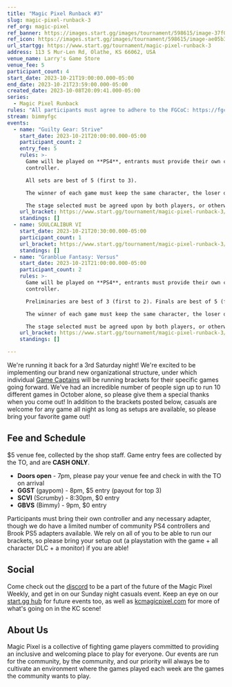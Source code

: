 ```yaml
---
title: "Magic Pixel Runback #3"
slug: magic-pixel-runback-3
ref_org: magic-pixel
ref_banner: https://images.start.gg/images/tournament/598615/image-37f00aecbcdbca6257f1745ee28ae52b.png?ehk=BOyQl4TPGGYk4DIiCXS3xMzPM5h6lqwdLjJFuZOsapA%3D&ehkOptimized=1p3KUx5eOHCbEDsUt01VECI%2BaIaIotNYOgYXCywJafc%3D
ref_icon: https://images.start.gg/images/tournament/598615/image-ae05b332bd789cbd82d5f17ef602b3e9.png?ehk=VvtlD7oUmGcfxG6nLSmLPJZjh8ygHcmxci53e%2Ft3X4Y%3D&ehkOptimized=b6vPGsG7BwV43nNMsEvD5UlWpi%2BVZC4zueLDqRJ%2FiLU%3D
url_startgg: https://www.start.gg/tournament/magic-pixel-runback-3
address: 113 S Mur-Len Rd, Olathe, KS 66062, USA
venue_name: Larry's Game Store
venue_fee: 5
participant_count: 4
start_date: 2023-10-21T19:00:00.000-05:00
end_date: 2023-10-21T23:59:00.000-05:00
created_date: 2023-10-08T20:09:41.000-05:00
series:
  - Magic Pixel Runback
rules: "All participants must agree to adhere to the FGCoC: https://fgcoc.com/"
stream: bimmyfgc
events:
  - name: "Guilty Gear: Strive"
    start_date: 2023-10-21T20:00:00.000-05:00
    participant_count: 2
    entry_fee: 5
    rules: >-
      Game will be played on **PS4**, entrants must provide their own compatible
      controller.  

      All sets are best of 5 (first to 3).  

      The winner of each game must keep the same character, the loser of that game may switch characters.  

      The stage selected must be agreed upon by both players, or otherwise selected at random.
    url_bracket: https://www.start.gg/tournament/magic-pixel-runback-3/events/strive/brackets/1485108/2242794
    standings: []
  - name: SOULCALIBUR VI
    start_date: 2023-10-21T20:30:00.000-05:00
    participant_count: 1
    url_bracket: https://www.start.gg/tournament/magic-pixel-runback-3/events/scvi-double-elimination/brackets/1485112/2242798
    standings: []
  - name: "Granblue Fantasy: Versus"
    start_date: 2023-10-21T21:00:00.000-05:00
    participant_count: 2
    rules: >-
      Game will be played on **PS4**, entrants must provide their own compatible
      controller.  

      Preliminaries are best of 3 (first to 2). Finals are best of 5 (first to 3).  

      The winner of each game must keep the same character, the loser of that game may switch characters.  

      The stage selected must be agreed upon by both players, or otherwise selected at random.
    url_bracket: https://www.start.gg/tournament/magic-pixel-runback-3/events/granblue-fantasy-versus/brackets/1485110/2242796
    standings: []

---
```


We're running it back for a 3rd Saturday night! We're excited to be implementing our brand new organizational structure, under which individual [Game Captains](https://docs.google.com/document/d/1wtEAvkOOeXrrJ6O-5C3Sem3D4pmhqPIl5g4WeeYQPBU/edit) will be running brackets for their specific games going forward. We've had an incredible number of people sign up to run 10 different games in October alone, so please give them a special thanks when you come out! In addition to the brackets posted below, casuals are welcome for any game all night as long as setups are available, so please bring your favorite game out!

## Fee and Schedule
$5 venue fee, collected by the shop staff. Game entry fees are collected by the TO, and are **CASH ONLY**.

- **Doors open** - 7pm, please pay your venue fee and check in with the TO on arrival
- **GGST** (gaypom) - 8pm, $5 entry (payout for top 3)
- **SCVI** (Scrumby) - 8:30pm, $0 entry
- **GBVS** (Bimmy) - 9pm, $0 entry

Participants must bring their own controller and any necessary adapter, though we do have a limited number of community PS4 controllers and Brook PS5 adapters available. We rely on all of you to be able to run our brackets, so please bring your setup out (a playstation with the game + all character DLC + a monitor) if you are able!  

## Social
Come check out the [discord](https://discord.gg/jkmn6CVrrQ) to be a part of the future of the Magic Pixel Weekly, and get in on our Sunday night casuals event. Keep an eye on our [start.gg hub](https://www.start.gg/hub/magic-pixel) for future events too, as well as [kcmagicpixel.com](https://kcmagicpixel.com) for more of what's going on in the KC scene!

## About Us

Magic Pixel is a collective of fighting game players committed to providing an inclusive and welcoming place to play for everyone. Our events are run for the community, by the community, and our priority will always be to cultivate an environment where the games played each week are the games the community wants to play.
  